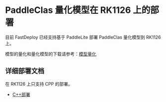 # PaddleClas 量化模型在 RK1126 上的部署
目前 FastDeploy 已经支持基于 PaddleLite 部署 PaddleClas 量化模型到 RK1126 上。

模型的量化和量化模型的下载请参考：[模型量化](../quantize/README.md)


## 详细部署文档

在 RK1126 上只支持 CPP 的部署。

- [C++部署](cpp)
